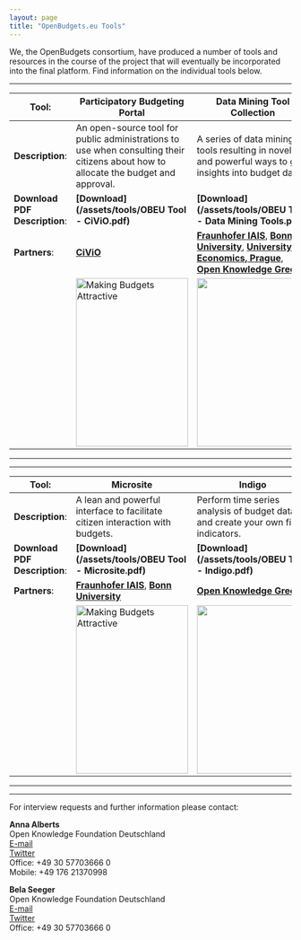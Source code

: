 ```yaml
---
layout: page
title: "OpenBudgets.eu Tools"
---
```




We, the OpenBudgets consortium, have produced a number of tools and resources in the course of the project that will eventually be incorporated into the final platform. Find information on the individual tools below. 


---


| **Tool**: |  Participatory Budgeting Portal   | Data Mining Tool Collection  | LinkedPipes ETL  | Cooking Budgets  | 
|----|---------|----------|-----------|----------------------------------|
| **Description**: |  An open-source tool for public administrations to use when consulting their citizens about how to allocate the budget and approval. | A series of data mining tools resulting in novel and powerful ways to gain insights into budget data.  |   A tool for handling and publishing web data primarily in RDF according to the Linked Open Data principles. | A collection of worst-practices by public officials to enrich themselves or otherwise mismanage public funds.      |  
| **Download PDF Description**: |       **[Download](/assets/tools/OBEU Tool - CiViO.pdf)**    | **[Download](/assets/tools/OBEU Tool - Data Mining Tools.pdf)**    | **[Download](/assets/tools/OBEU Tool - LinkedPipes ETL.pdf)** | **[Download](/assets/tools/OBEU Tool - Cooking Budgets.pdf)** |
| **Partners**: | **[CiViO](/about/partners/civio/)**  | **[Fraunhofer IAIS](/about/partners/fraunhofer/)**, **[Bonn University](/about/partners/unibonn/)**, **[University of Economics, Prague](/about/partners/vse/)**, **[Open Knowledge Greece](/about/partners/okgr/)**  | **[University of Economics, Prague](/about/partners/vse/)**   |  **[J++](/about/partners/j++/)** |  
|  |       <img src="{{site.baseurl}}/assets/tools/OBEU Tool - CiViO.png" alt="Making Budgets Attractive" width="200" height="300">   | <img src="{{site.baseurl}}/assets/tools/OBEU Tool - Data Mining Tools.png" width="200" height="300">  | <img src="{{site.baseurl}}/assets/tools/OBEU Tool - LinkedPipes ETL.png" width="200" height="300"> | <img src="{{site.baseurl}}/assets/tools/OBEU Tool - Cooking Budgets.png" width="200" height="300"> |

---
---

| **Tool**: |  Microsite   | Indigo  |  OpenSpending |  KPI  | 
|----|---------|----------|-----------|----------------------------------|
| **Description**: |  A lean and powerful interface to facilitate citizen interaction with budgets. | Perform time series analysis of budget data, and create your own fiscal indicators.  | *coming soon* | *coming soon* |  
| **Download PDF Description**: |       **[Download](/assets/tools/OBEU Tool - Microsite.pdf)**    | **[Download](/assets/tools/OBEU Tool - Indigo.pdf)**    |  |  |
| **Partners**: | **[Fraunhofer IAIS](/about/partners/fraunhofer/)**, **[Bonn University](/about/partners/unibonn/)**  | **[Open Knowledge Greece](/about/partners/okgr/)**  |    |   |  
|  |       <img src="{{site.baseurl}}/assets/tools/OBEU Tool - Microsite.png" alt="Making Budgets Attractive" width="200" height="300">   | <img src="{{site.baseurl}}/assets/tools/OBEU Tool - Indigo.png" width="200" height="300">  |  |  |

---
---

<p>For interview requests and further information please contact:</p>

<p><b>Anna Alberts</b> <br>
Open Knowledge Foundation Deutschland <br>
<a href="mailto:anna.alberts@okfn.de">E-mail</a> <br>
<a href="https://twitter.com/Anna_Alberts">Twitter</a><br>
Office: +49 30 57703666 0 <br>
Mobile: +49 176 21370998</p>

<p><b>Bela Seeger</b> <br>
Open Knowledge Foundation Deutschland <br>
<a href="mailto:bela.seeger@okfn.de">E-mail</a> <br>
<a href="https://twitter.com/bela_okf">Twitter</a><br>
Office: +49 30 57703666 0</p>

